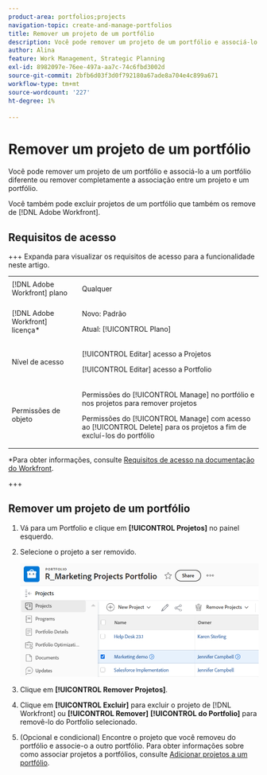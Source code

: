 ```yaml
---
product-area: portfolios;projects
navigation-topic: create-and-manage-portfolios
title: Remover um projeto de um portfólio
description: Você pode remover um projeto de um portfólio e associá-lo a um portfólio diferente ou remover completamente a associação entre um projeto e um portfólio.
author: Alina
feature: Work Management, Strategic Planning
exl-id: 8982097e-76ee-497a-aa7c-74c6fbd3002d
source-git-commit: 2bfb6d03f3d0f792180a67ade8a704e4c899a671
workflow-type: tm+mt
source-wordcount: '227'
ht-degree: 1%

---
```


# Remover um projeto de um portfólio

<!--Audited: 7/2024-->

Você pode remover um projeto de um portfólio e associá-lo a um portfólio diferente ou remover completamente a associação entre um projeto e um portfólio.

Você também pode excluir projetos de um portfólio que também os remove de [!DNL Adobe Workfront].

## Requisitos de acesso

+++ Expanda para visualizar os requisitos de acesso para a funcionalidade neste artigo.

<table style="table-layout:auto"> 
 <col> 
 <col> 
 <tbody> 
  <tr> 
   <td role="rowheader">[!DNL Adobe Workfront] plano</td> 
   <td> <p>Qualquer</p> </td> 
  </tr> 
  <tr> 
   <td role="rowheader">[!DNL Adobe Workfront] licença*</td> 
   <td> <p>Novo: Padrão</p>
   <p>Atual: [!UICONTROL Plano] </p> </td> 
  </tr> 
  <tr> 
   <td role="rowheader">Nível de acesso</td> 
   <td> <p>[!UICONTROL Editar] acesso a Projetos</p> <p>[!UICONTROL Editar] acesso a Portfolio</p>  </td> 
  </tr> 
  <tr> 
   <td role="rowheader">Permissões de objeto</td> 
   <td> <p>Permissões do [!UICONTROL Manage] no portfólio e nos projetos para remover projetos</p>
   <p>Permissões do [!UICONTROL Manage] com acesso ao [!UICONTROL Delete] para os projetos a fim de excluí-los do portfólio</p> </td> 
  </tr> 
 </tbody> 
</table>

*Para obter informações, consulte [Requisitos de acesso na documentação do Workfront](/help/quicksilver/administration-and-setup/add-users/access-levels-and-object-permissions/access-level-requirements-in-documentation.md).

+++

## Remover um projeto de um portfólio

1. Vá para um Portfolio e clique em **[!UICONTROL Projetos]** no painel esquerdo.
1. Selecione o projeto a ser removido. 

   ![](assets/nwe-remove-projects-button-inside-portfolio-350x141.png)

1. Clique em **[!UICONTROL Remover Projetos]**.
1. Clique em **[!UICONTROL Excluir]** para excluir o projeto de [!DNL Workfront] ou **[!UICONTROL Remover]** **[!UICONTROL do Portfolio]** para removê-lo do Portfolio selecionado.

1. (Opcional e condicional) Encontre o projeto que você removeu do portfólio e associe-o a outro portfólio. Para obter informações sobre como associar projetos a portfólios, consulte [Adicionar projetos a um portfólio](../../../manage-work/portfolios/create-and-manage-portfolios/add-projects-to-portfolios.md).
